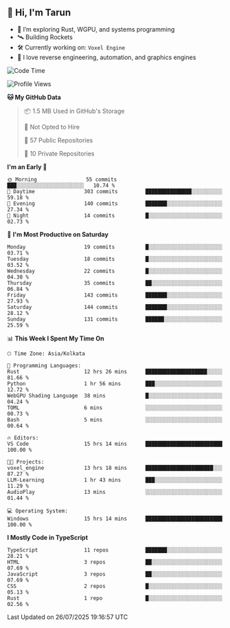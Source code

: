## 👋 Hi, I'm Tarun

- 🧠 I’m exploring Rust, WGPU, and systems programming
- 🛰️ Building Rockets
- 🛠️ Currently working on: `Voxel Engine`
- 🧪 I love reverse engineering, automation, and graphics engines

<!--START_SECTION:waka-->
![Code Time](http://img.shields.io/badge/Code%20Time-15%20hrs%2016%20mins-blue)

![Profile Views](http://img.shields.io/badge/Profile%20Views-70-blue)

**🐱 My GitHub Data** 

> 📦 1.5 MB Used in GitHub's Storage 
 > 
> 🚫 Not Opted to Hire
 > 
> 📜 57 Public Repositories 
 > 
> 🔑 10 Private Repositories 
 > 
**I'm an Early 🐤** 

```text
🌞 Morning                55 commits          ███░░░░░░░░░░░░░░░░░░░░░░   10.74 % 
🌆 Daytime                303 commits         ███████████████░░░░░░░░░░   59.18 % 
🌃 Evening                140 commits         ███████░░░░░░░░░░░░░░░░░░   27.34 % 
🌙 Night                  14 commits          █░░░░░░░░░░░░░░░░░░░░░░░░   02.73 % 
```
📅 **I'm Most Productive on Saturday** 

```text
Monday                   19 commits          █░░░░░░░░░░░░░░░░░░░░░░░░   03.71 % 
Tuesday                  18 commits          █░░░░░░░░░░░░░░░░░░░░░░░░   03.52 % 
Wednesday                22 commits          █░░░░░░░░░░░░░░░░░░░░░░░░   04.30 % 
Thursday                 35 commits          ██░░░░░░░░░░░░░░░░░░░░░░░   06.84 % 
Friday                   143 commits         ███████░░░░░░░░░░░░░░░░░░   27.93 % 
Saturday                 144 commits         ███████░░░░░░░░░░░░░░░░░░   28.12 % 
Sunday                   131 commits         ██████░░░░░░░░░░░░░░░░░░░   25.59 % 
```


📊 **This Week I Spent My Time On** 

```text
🕑︎ Time Zone: Asia/Kolkata

💬 Programming Languages: 
Rust                     12 hrs 26 mins      ████████████████████░░░░░   81.66 % 
Python                   1 hr 56 mins        ███░░░░░░░░░░░░░░░░░░░░░░   12.72 % 
WebGPU Shading Language  38 mins             █░░░░░░░░░░░░░░░░░░░░░░░░   04.24 % 
TOML                     6 mins              ░░░░░░░░░░░░░░░░░░░░░░░░░   00.73 % 
Bash                     5 mins              ░░░░░░░░░░░░░░░░░░░░░░░░░   00.64 % 

🔥 Editors: 
VS Code                  15 hrs 14 mins      █████████████████████████   100.00 % 

🐱‍💻 Projects: 
voxel_engine             13 hrs 18 mins      ██████████████████████░░░   87.27 % 
LLM-Learning             1 hr 43 mins        ███░░░░░░░░░░░░░░░░░░░░░░   11.29 % 
AudioPlay                13 mins             ░░░░░░░░░░░░░░░░░░░░░░░░░   01.44 % 

💻 Operating System: 
Windows                  15 hrs 14 mins      █████████████████████████   100.00 % 
```

**I Mostly Code in TypeScript** 

```text
TypeScript               11 repos            ███████░░░░░░░░░░░░░░░░░░   28.21 % 
HTML                     3 repos             ██░░░░░░░░░░░░░░░░░░░░░░░   07.69 % 
JavaScript               3 repos             ██░░░░░░░░░░░░░░░░░░░░░░░   07.69 % 
CSS                      2 repos             █░░░░░░░░░░░░░░░░░░░░░░░░   05.13 % 
Rust                     1 repo              █░░░░░░░░░░░░░░░░░░░░░░░░   02.56 % 
```




 Last Updated on 26/07/2025 19:16:57 UTC
<!--END_SECTION:waka-->
